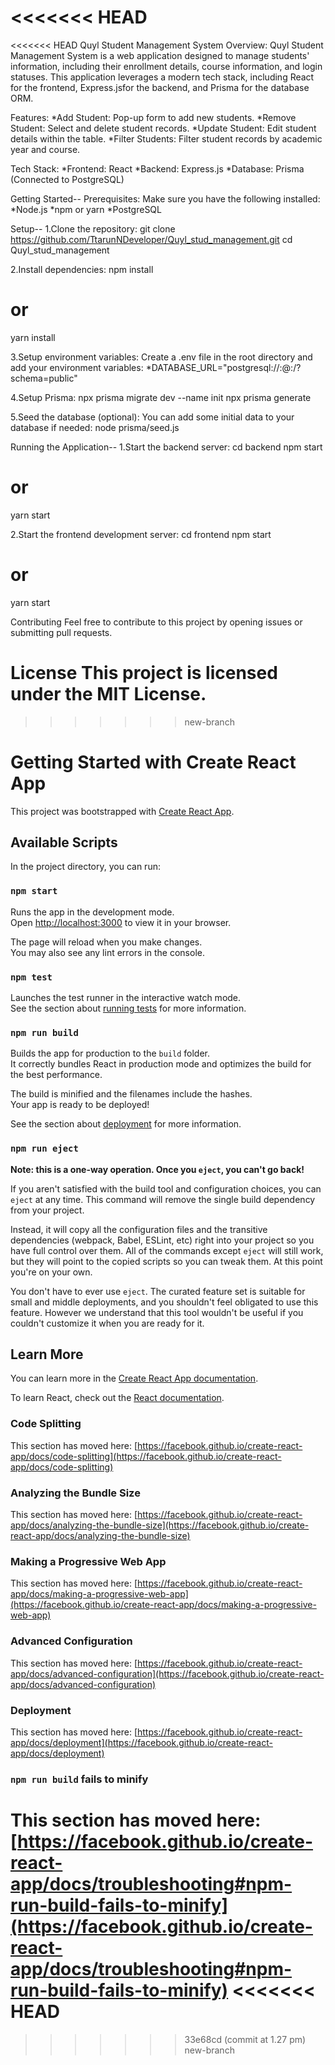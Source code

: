 <<<<<<< HEAD
=======
<<<<<<< HEAD
Quyl Student Management System
Overview:
Quyl Student Management System is a web application designed to manage students' information, including their enrollment details, course information, and login statuses. This application leverages a modern tech stack, including React for the frontend, Express.jsfor the backend, and Prisma for the database ORM.

Features:
*Add Student: Pop-up form to add new students.
*Remove Student: Select and delete student records.
*Update Student: Edit student details within the table.
*Filter Students: Filter student records by academic year and course.

Tech Stack:
*Frontend: React
*Backend: Express.js
*Database: Prisma (Connected to PostgreSQL)

Getting Started--
Prerequisites:
Make sure you have the following installed:
*Node.js
*npm or yarn
*PostgreSQL

Setup--
1.Clone the repository:
git clone https://github.com/TtarunNDeveloper/Quyl_stud_management.git
cd Quyl_stud_management

2.Install dependencies:
npm install
# or
yarn install

3.Setup environment variables:
Create a .env file in the root directory and add your environment variables:
*DATABASE_URL="postgresql://<username>:<password>@<host>:<port>/<database>?schema=public"

4.Setup Prisma:
npx prisma migrate dev --name init
npx prisma generate

5.Seed the database (optional):
You can add some initial data to your database if needed:
node prisma/seed.js

Running the Application--
1.Start the backend server:
cd backend
npm start
# or
yarn start

2.Start the frontend development server:
cd frontend
npm start
# or
yarn start

Contributing
Feel free to contribute to this project by opening issues or submitting pull requests.

License
This project is licensed under the MIT License.
=======
>>>>>>> new-branch
# Getting Started with Create React App

This project was bootstrapped with [Create React App](https://github.com/facebook/create-react-app).

## Available Scripts

In the project directory, you can run:

### `npm start`

Runs the app in the development mode.\
Open [http://localhost:3000](http://localhost:3000) to view it in your browser.

The page will reload when you make changes.\
You may also see any lint errors in the console.

### `npm test`

Launches the test runner in the interactive watch mode.\
See the section about [running tests](https://facebook.github.io/create-react-app/docs/running-tests) for more information.

### `npm run build`

Builds the app for production to the `build` folder.\
It correctly bundles React in production mode and optimizes the build for the best performance.

The build is minified and the filenames include the hashes.\
Your app is ready to be deployed!

See the section about [deployment](https://facebook.github.io/create-react-app/docs/deployment) for more information.

### `npm run eject`

**Note: this is a one-way operation. Once you `eject`, you can't go back!**

If you aren't satisfied with the build tool and configuration choices, you can `eject` at any time. This command will remove the single build dependency from your project.

Instead, it will copy all the configuration files and the transitive dependencies (webpack, Babel, ESLint, etc) right into your project so you have full control over them. All of the commands except `eject` will still work, but they will point to the copied scripts so you can tweak them. At this point you're on your own.

You don't have to ever use `eject`. The curated feature set is suitable for small and middle deployments, and you shouldn't feel obligated to use this feature. However we understand that this tool wouldn't be useful if you couldn't customize it when you are ready for it.

## Learn More

You can learn more in the [Create React App documentation](https://facebook.github.io/create-react-app/docs/getting-started).

To learn React, check out the [React documentation](https://reactjs.org/).

### Code Splitting

This section has moved here: [https://facebook.github.io/create-react-app/docs/code-splitting](https://facebook.github.io/create-react-app/docs/code-splitting)

### Analyzing the Bundle Size

This section has moved here: [https://facebook.github.io/create-react-app/docs/analyzing-the-bundle-size](https://facebook.github.io/create-react-app/docs/analyzing-the-bundle-size)

### Making a Progressive Web App

This section has moved here: [https://facebook.github.io/create-react-app/docs/making-a-progressive-web-app](https://facebook.github.io/create-react-app/docs/making-a-progressive-web-app)

### Advanced Configuration

This section has moved here: [https://facebook.github.io/create-react-app/docs/advanced-configuration](https://facebook.github.io/create-react-app/docs/advanced-configuration)

### Deployment

This section has moved here: [https://facebook.github.io/create-react-app/docs/deployment](https://facebook.github.io/create-react-app/docs/deployment)

### `npm run build` fails to minify

This section has moved here: [https://facebook.github.io/create-react-app/docs/troubleshooting#npm-run-build-fails-to-minify](https://facebook.github.io/create-react-app/docs/troubleshooting#npm-run-build-fails-to-minify)
<<<<<<< HEAD
=======
>>>>>>> 33e68cd (commit at 1.27 pm)
>>>>>>> new-branch
